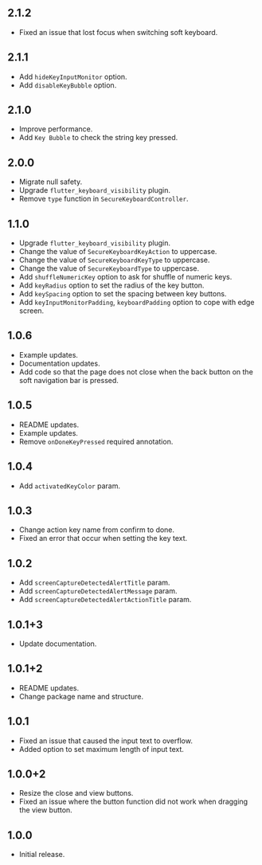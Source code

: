 ## 2.1.2

* Fixed an issue that lost focus when switching soft keyboard.

## 2.1.1

* Add `hideKeyInputMonitor` option.
* Add `disableKeyBubble` option.

## 2.1.0

* Improve performance.
* Add `Key Bubble` to check the string key pressed.

## 2.0.0

* Migrate null safety.
* Upgrade `flutter_keyboard_visibility` plugin.
* Remove `type` function in `SecureKeyboardController`.

## 1.1.0

* Upgrade `flutter_keyboard_visibility` plugin.
* Change the value of `SecureKeyboardKeyAction` to uppercase.
* Change the value of `SecureKeyboardKeyType` to uppercase.
* Change the value of `SecureKeyboardType` to uppercase.
* Add `shuffleNumericKey` option to ask for shuffle of numeric keys.
* Add `keyRadius` option to set the radius of the key button.
* Add `keySpacing` option to set the spacing between key buttons.
* Add `keyInputMonitorPadding`, `keyboardPadding` option to cope with edge screen.

## 1.0.6

* Example updates.
* Documentation updates.
* Add code so that the page does not close when the back button on the soft navigation bar is pressed.

## 1.0.5

* README updates.
* Example updates.
* Remove `onDoneKeyPressed` required annotation.

## 1.0.4

* Add `activatedKeyColor` param.

## 1.0.3

* Change action key name from confirm to done.
* Fixed an error that occur when setting the key text.

## 1.0.2

* Add `screenCaptureDetectedAlertTitle` param.
* Add `screenCaptureDetectedAlertMessage` param.
* Add `screenCaptureDetectedAlertActionTitle` param.

## 1.0.1+3

* Update documentation.

## 1.0.1+2

* README updates.
* Change package name and structure.

## 1.0.1

* Fixed an issue that caused the input text to overflow.
* Added option to set maximum length of input text.

## 1.0.0+2

* Resize the close and view buttons.
* Fixed an issue where the button function did not work when dragging the view button.

## 1.0.0

* Initial release.
